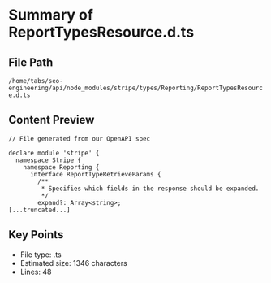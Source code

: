 # Summary of ReportTypesResource.d.ts
  
## File Path
`/home/tabs/seo-engineering/api/node_modules/stripe/types/Reporting/ReportTypesResource.d.ts`

## Content Preview
```
// File generated from our OpenAPI spec

declare module 'stripe' {
  namespace Stripe {
    namespace Reporting {
      interface ReportTypeRetrieveParams {
        /**
         * Specifies which fields in the response should be expanded.
         */
        expand?: Array<string>;
[...truncated...]
```

## Key Points
- File type: .ts
- Estimated size: 1346 characters
- Lines: 48
